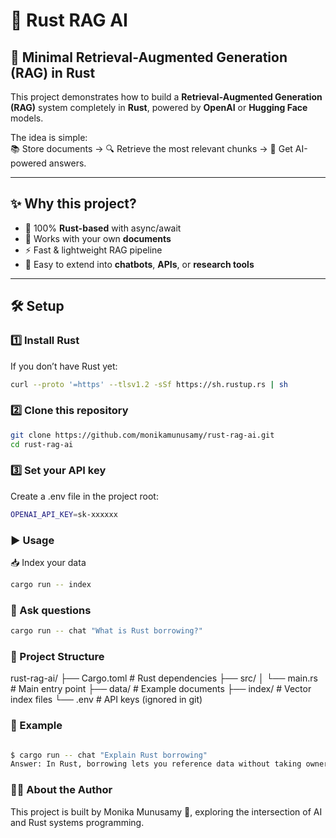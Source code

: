 # 🦀 Rust RAG AI

## 🤖 Minimal Retrieval-Augmented Generation (RAG) in Rust

This project demonstrates how to build a **Retrieval-Augmented Generation (RAG)** system completely in **Rust**, powered by **OpenAI** or **Hugging Face** models.  

The idea is simple:  
📚 Store documents → 🔍 Retrieve the most relevant chunks → 💬 Get AI-powered answers.  

---

## ✨ Why this project?
- 🦀 100% **Rust-based** with async/await  
- 📂 Works with your own **documents**  
- ⚡ Fast & lightweight RAG pipeline  
- 🔑 Easy to extend into **chatbots**, **APIs**, or **research tools**

---

## 🛠️ Setup

### 1️⃣ Install Rust
If you don’t have Rust yet:
```bash
curl --proto '=https' --tlsv1.2 -sSf https://sh.rustup.rs | sh
```

### **2️⃣ Clone this repository**
```bash
git clone https://github.com/monikamunusamy/rust-rag-ai.git
cd rust-rag-ai
```

### **3️⃣ Set your API key**
Create a .env file in the project root:
```bash
OPENAI_API_KEY=sk-xxxxxx
```
### **▶️ Usage**
📥 Index your data
```bash
cargo run -- index
```

### **💬 Ask questions**
```bash
cargo run -- chat "What is Rust borrowing?"
```


### **📂 Project Structure**

rust-rag-ai/
├── Cargo.toml      # Rust dependencies
├── src/
│   └── main.rs     # Main entry point
├── data/           # Example documents
├── index/          # Vector index files
└── .env            # API keys (ignored in git)

### **📝 Example**
```bash

$ cargo run -- chat "Explain Rust borrowing"
Answer: In Rust, borrowing lets you reference data without taking ownership...
```

### **👩‍💻 About the Author**

This project is built by Monika Munusamy 🌸, exploring the intersection of AI and Rust systems programming.


